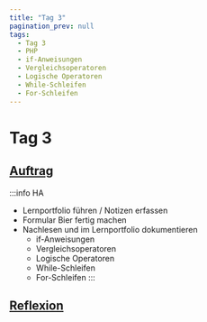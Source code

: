 ```yaml
---
title: "Tag 3"
pagination_prev: null
tags:
  - Tag 3
  - PHP
  - if-Anweisungen
  - Vergleichsoperatoren
  - Logische Operatoren
  - While-Schleifen
  - For-Schleifen
---
```


# Tag 3

## [Auftrag](./tag-0003/auftrag)

:::info HA
- Lernportfolio führen / Notizen erfassen
- Formular Bier fertig machen
- Nachlesen und im Lernportfolio dokumentieren
  - if-Anweisungen
  - Vergleichsoperatoren
  - Logische Operatoren
  - While-Schleifen
  - For-Schleifen
:::

## [Reflexion](./tag-0003/reflexion)